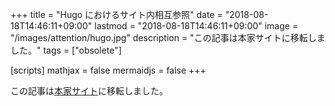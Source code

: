 +++
title = "Hugo におけるサイト内相互参照"
date = "2018-08-18T14:46:11+09:00"
lastmod = "2018-08-18T14:46:11+09:00"
image = "/images/attention/hugo.jpg"
description = "この記事は本家サイトに移転しました。"
tags = ["obsolete"]

[scripts]
  mathjax = false
  mermaidjs = false
+++

この記事は[本家サイト](https://baldanders.info/hugo/cross-references-with-shortcodes/)に移転しました。
